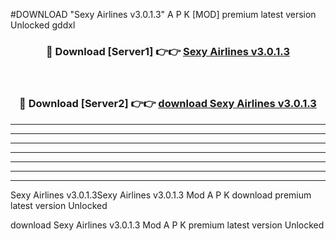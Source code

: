 #DOWNLOAD "Sexy Airlines v3.0.1.3" A P K [MOD] premium latest version Unlocked gddxl 



<div align="center">
<h3>🔴 Download [Server1] 👉👉 <a href="https://apkdownload7.web.app/">Sexy Airlines v3.0.1.3 </a></h3><br>

<h3>🔴 Download [Server2] 👉👉 <a href="https://apkdownload7.web.app/">download Sexy Airlines v3.0.1.3 </a></h3>
</div>


----------------------------------------------------------

----------------------------------------------------------

----------------------------------------------------------

----------------------------------------------------------

----------------------------------------------------------

----------------------------------------------------------

----------------------------------------------------------

Sexy Airlines v3.0.1.3Sexy Airlines v3.0.1.3 Mod A P K download premium latest version Unlocked

download Sexy Airlines v3.0.1.3 Mod A P K premium latest version Unlocked


